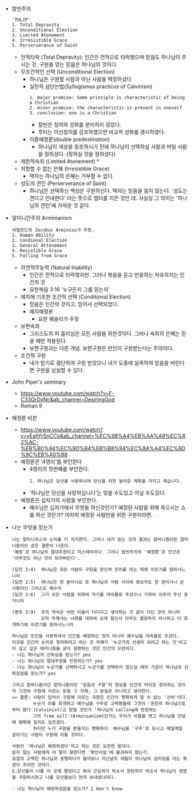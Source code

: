 * 칼빈주의
  ```
  'TULIP'
  1. Total Depravity
  2. Unconditional Election
  3. Limited Atonement
  4. Irresistible Grace
  5. Perserverance of Saint
  ```
  * 전적타락 (Total Depravity): 인간은 전적으로 타락했으며 믿음도 하나님이 주시는 것. 구원을 얻는 믿음은 하나님의 것이다.
  * 무조건적인 선택 (Unconditional Election)
    * 하나님은 구원할 사람과 아닌 사람을 택정하셨다.
    * 실천적 삼단논법(Syllogismus practicus of Calvinism)
      ```
      1. major premise: Some principle is characteristic of being a Christian
      2. minor premise: the characteristic is present in oneself
      3. conclusion: one is a Christian
      ```
      * 칼빈은 칭의와 성화를 분리하지 않았다.
      * 루터는 이신칭의를 강조하였으면 비교적 성화를 경시하였다.
    * 이중예정론(double predestination)
      * 하나님이 세상을 창조하시기 전에 하나님이 선택하실 사람과 버릴 사람을 정하셨다. (정하실 것을 정하셨다)
  * 제한적속죄 (Limited Atonement)
    * 
  * 저항할 수 없는 은혜 (Irresistible Grace)
     * 택자는 하나님의 은혜는 거부할 수 없다.
  * 성도의 견인 (Perserverance of Saint)
    * 하나님은 선택하신 백성은 구원하신다. 택자는 믿음을 잃지 않는다. '성도는 견디고 인내한다' 라는 뜻으로 챕터를 지은 것인 데.
      사실상 그 의미는 '하나님의 견인'에 가까운 것 같다.
* 알미니안주의 Arminianism
  ```
  네덜란드의 Jacobus Arminius가 주장.
  1. Human Ability
  2. Condional Election
  3. General Attonement
  4. Resistible Grace
  5. Falling from Grace
  ```
  * 자연적무능력 (Natural Inability)
    * 인간은 전적으로 타락했지만. 그러나 복음을 듣고 반응하는 자유의지는 인간의 것
    * 요한복음 3:16 '누구든지 그를 믿는자'
  * 예지에 기초한 조건적 선택 (Conditional Election)
    * 믿음은 인간의 것이고, 믿어서 선택되었다.
    * 예지예정론
      * 요한 웨슬리가 주장
  * 보편속죄
    * 그리스도의 피 흘리심은 모든 사람을 위한것이다. 그러나 속죄의 은혜는 믿을 때만 적용된다.
    * 보편구원과는 다른 개념. 보편구원은 만인이 구원받는다는 주의이다.
  * 조건적 구원
    * 내가 믿기로 결단하여 구원 받았으니 내가 도중에 실족하여 믿음을 버린다면 구원을 상실할 수 있다.
      
* John Piper's seminary
  * https://www.youtube.com/watch?v=F-C33QrDxNc&ab_channel=DesiringGod
  * Roman 9
* 예정론 비판
  * https://www.youtube.com/watch?v=yEshYrSnCCo&ab_channel=%EC%98%A4%EB%AA%A9%EC%82%AC-%EB%B0%94%EC%9D%B4%EB%B8%94%EC%8A%A4%EC%BD%9C%EB%A0%88
  * 예정론은 '4영리'를 부인한다
    * 4영리의 첫번째를 부인한다.
      ```
      1. 하나님은 당신을 사랑하시며 당신을 위한 놀라운 계획을 가지고 계십니다.
      ```
    * '하나님은 당신을 사랑하십니다'는 맞을 수도있고 아닐 수도있다.
  * 예정론은 십자가의 사랑을 부인한다.
    * 예수님은 십자가에서 무엇을 하신것인가? 예정된 사람을 위해 죽으시는 쇼를 하신 것인가? 어차피 예정된 사람만을 위한 구원이라면.
* 나는 무엇을 믿는가
  ```
  나는 알미니우스의 논리를 더 지지한다. 그러나 내가 믿는 것의 결과는 칼비니즘이든 알미니즘이든 같은 결론이 나온다.
  '예정'은 하나님의 절대주권이고 미스테리이다. 그러나 칼빈주의의 '예정론'은 인간은 '아무것도 아닌 것이 되어버린다'.
  
  (딤전 2:4)	하나님은 모든 사람이 구원을 받으며 진리를 아는 데에 이르기를 원하시느니라
  (딤전 2:5)	하나님은 한 분이시요 또 하나님과 사람 사이에 중보자도 한 분이시니 곧 사람이신 그리스도 예수라
  (딤전 2:6)	그가 모든 사람을 위하여 자기를 대속물로 주셨으니 기약이 이르러 주신 증거니라
  
  (벧후 3:9)  주의 약속은 어떤 이들이 더디다고 생각하는 것 같이 더딘 것이 아니라
             오직 주께서는 너희를 대하여 오래 참으사 아무도 멸망하지 아니하고 다 회개하기에 이르기를 원하시느니라

  하나님은 인간을 사랑하셔서 인간을 예정하신 것이 아니라 예수님을 대속물로 주셨다.
  이것을 인간의 논리로 정리하려고 하는 것 자체가 '누군가의 선생이 되려고 하는 것'이고 이 깊고 깊은 매커니즘을 굳이 설명하는 것은 인간의 오만이다.
  - 나는 하나님의 선하심을 믿는가? yes
  - 나는 하나님의 절대주권을 인정하는가? yes
  - 나는 하나님이 누군가를 선택하시고 누군가를 선택하지 않으실 때의 기준이 하나님의 선하심임을 믿는가? yes
  
  그리고 칼비니즘이던 알미니즘이던 '믿음과 구원'의 현상을 인간의 머리로 정리하는 것이지 그것이 구원에 이르는 믿음 그 자체, 그 본질은 아니라고 생각한다.
  => 결론: 사람이 믿어서 구원에 이르는 과정은 인간이 명확하게 알 수 없는 '신비'이다.
          누군가 죄를 회개하고 예수님을 구주로 고백했을때 그것이 '온전히 하나님으로부터 왔다'(Calvinist)고 믿을 것인가 '하나님의 calling에 반응하는
          그의 free will'(Arminianism)인가는 우리가 이몸을 벗고 하나님을 만날때 명확해 질지도 모르겠다.
          하지만 누가 구원을 받을지는 명확하다. 예수님을 '구주'로 모시고 매일매일 살아가는 사람이 구원에 이를 것이다.
               
  사람이 '하나님은 예정하셨다'라고 하는 것은 오만한 말이다.
  믿지 않는 사람에게 이 말이 향한다면 '확인사살'에 불과하지 않는가.
  요셉의 고백은 하나님과 동행하다가 돌아보니 지난날의 세월이 하나님의 섭리임을 아는 특권이 주어진 것이다.
  5.당신들이 나를 이 곳에 팔았다고 해서 근심하지 마소서 한탄하지 마소서 하나님이 생명을 구원하시려고 나를 당신들보다 먼저 보내셨나이다.
 
  - 나는 하나님이 예정하셨음을 믿는가? I don't know
  ```
